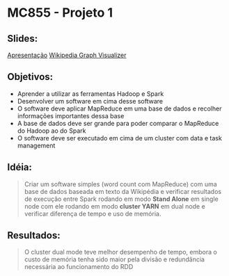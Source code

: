 # MC855 - Projeto 1

## Slides:

[Apresentação](https://docs.google.com/presentation/d/1deltK0eSpq3sJCXDTBeXXecgv7sdi0aKxqbySQp86yI/edit?usp=sharing)
[Wikipedia Graph Visualizer](http://luke.deentaylor.com/wikipedia/)

## Objetivos:

* Aprender a utilizar as ferramentas Hadoop e Spark
* Desenvolver um software em cima desse software
* O software deve aplicar MapReduce em uma base de dados e recolher informações importantes dessa base
* A base de dados deve ser grande para poder comparar o MapReduce do Hadoop ao do Spark
* O software deve ser executado em cima de um cluster com data e task management

## Idéia:

>   Criar um software simples (word count com MapReduce) com uma base de dados baseada em texto da Wikipédia e verificar resultados de execução entre Spark rodando em modo **Stand Alone** em single node com ele rodando em modo **cluster YARN** em dual node e verificar diferença de tempo e uso de memória.
>

## Resultados:

>O cluster dual mode teve melhor desempenho de tempo, embora o custo de memória tenha sido maior pela divisão e redundância necessária ao funcionamento do RDD
>
